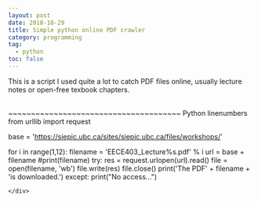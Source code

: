 ```yaml
---
layout: post
date: 2018-10-29
title: Simple python online PDF crawler
category: programming
tag:
  - python
toc: false
---
```


This is a script I used quite a lot to catch PDF files online, usually lecture notes or open-free texbook chapters.

<br>


<div>
~~~~~~~~~~~~~~~~~~~~~~~~~~~~~~~~~~~~~~ Python linenumbers
from urllib import request

base = 'https://siepic.ubc.ca/sites/siepic.ubc.ca/files/workshops/'

for i in range(1,12):
	filename = 'EECE403_Lecture%s.pdf' % i
	url = base + filename
	#print(filename)
	try:
		res = request.urlopen(url).read()
		file = open(filename, 'wb')
		file.write(res)
		file.close()
		print('The PDF' + filename + 'is downloaded.')
	except:
		print("No access...")
~~~~~~~~~~~~~~~~~~~~~~~~~~~~~~~~~~~~~~
</div>


